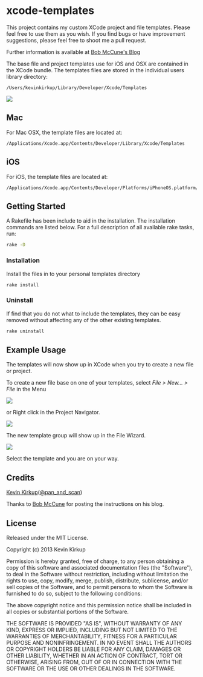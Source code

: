 # xcode-templates

This project contains my custom XCode project and file templates.
Please feel free to use them as you wish. If you find bugs or have improvement
suggestions, please feel free to shoot me a pull request.

Further information is available at [Bob McCune's Blog]("http://www.bobmccune.com/2012/03/04/creating-custom-xcode-4-file-templates/")

The base file and project templates use for iOS and OSX are contained in the XCode bundle.
The templates files are stored in the individual users library directory:

    /Users/kevinkirkup/Library/Developer/Xcode/Templates

<img src="https://raw.github.com/kevinkirkup/xcode-templates/master/Resources/install_directory.png" />

## Mac

For Mac OSX, the template files are located at:

    /Applications/Xcode.app/Contents/Developer/Library/Xcode/Templates

## iOS

For iOS, the template files are located at:

    /Applications/Xcode.app/Contents/Developer/Platforms/iPhoneOS.platform/Developer/Library/Xcode/Templates

## Getting Started

A Rakefile has been include to aid in the installation.
The installation commands are listed below. For a full description of all
available rake tasks, run:

```bash
rake -D
```

### Installation

Install the files in to your personal templates directory

```bash
rake install
```

### Uninstall

If find that you do not what to include the templates, they can be easy removed without affecting any of the other existing templates.

```bash
rake uninstall
```

## Example Usage

The templates will now show up in XCode when you try to create a new file or project.

To create a new file base on one of your templates, select *File > New... > File* in the Menu

<img src="https://raw.github.com/kevinkirkup/xcode-templates/master/Resources/new_file__menu.png" />

or Right click in the Project Navigator.

<img src="https://raw.github.com/kevinkirkup/xcode-templates/master/Resources/new_file__project_navigator.png" />

The new template group will show up in the File Wizard.

<img src="https://raw.github.com/kevinkirkup/xcode-templates/master/Resources/new_templates.png" />

Select the template and you are on your way.

## Credits

[Kevin Kirkup](https://github.com/kevinkirkup)([@pan_and_scan](http://twitter.com/pan_and_scan))

Thanks to [Bob McCune](https://github.com/tapharmonic) for posting the instructions on his blog.

## License
Released under the MIT License.

Copyright (c) 2013 Kevin Kirkup

Permission is hereby granted, free of charge, to any person obtaining a copy of this software and associated documentation files (the "Software"), to deal in the Software without restriction, including without limitation the rights to use, copy, modify, merge, publish, distribute, sublicense, and/or sell copies of the Software, and to permit persons to whom the Software is furnished to do so, subject to the following conditions:

The above copyright notice and this permission notice shall be included in all copies or substantial portions of the Software.

THE SOFTWARE IS PROVIDED "AS IS", WITHOUT WARRANTY OF ANY KIND, EXPRESS OR IMPLIED, INCLUDING BUT NOT LIMITED TO THE WARRANTIES OF MERCHANTABILITY, FITNESS FOR A PARTICULAR PURPOSE AND NONINFRINGEMENT. IN NO EVENT SHALL THE AUTHORS OR COPYRIGHT HOLDERS BE LIABLE FOR ANY CLAIM, DAMAGES OR OTHER LIABILITY, WHETHER IN AN ACTION OF CONTRACT, TORT OR OTHERWISE, ARISING FROM, OUT OF OR IN CONNECTION WITH THE SOFTWARE OR THE USE OR OTHER DEALINGS IN THE SOFTWARE.
